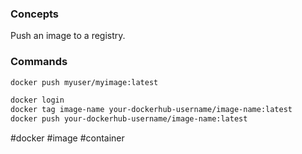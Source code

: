 ### Concepts

Push an image to a registry.

### Commands

```bash
docker push myuser/myimage:latest
```

```bash
docker login
docker tag image-name your-dockerhub-username/image-name:latest
docker push your-dockerhub-username/image-name:latest
```

#docker #image #container